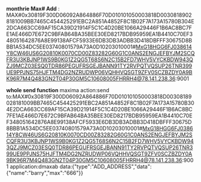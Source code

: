**monthrie Max# Add** :
    MAX#0x30819F300D06092A864886F70D010101050003818D00308189028181009BB7465C454425291EBC2A851A4852F8C1B02F7A173A15780B304E2DCA663CC69AF15CA39D21914F5C1C4D20BE1066A29446F1B6AC8BC7FE1AE466D7E672C9BFAB64BA35BEE30ED8217BDB95959EA1B4410C70EF348051642876A8E99138AFCF5933E6DB3DB3ADBB3D418DBFFF30675D8BBB1A534DC5EE03740801579A73A0D10203010001#MxG18HGG6FJ038614Y8CW46US6G20810K0070CD00Z83282G60G1C0ANS2ENGJEFBYJM2SCQFR3U3KBJNP1WS9B0KG1Z2QG5T68S6N2C15B2FD7WHV5VYCKBDW943QZJ9MCZ03ESQ0TDR86PEGUFRSGEJBANN91TY2RVPQTVQSUP26TNR399UE9PPJNS75HJFTM4DG2NZRUDWP06VQHHVQSGT9ZFV0SCZBZDY0A9BK96R7M4Q483GN2T04P30GM5C10608005FHRRH4@78.141.238.36:9001

**whole send function**
    maxima action:send to:MAX#0x30819F300D06092A864886F70D010101050003818D00308189028181009BB7465C454425291EBC2A851A4852F8C1B02F7A173A15780B304E2DCA663CC69AF15CA39D21914F5C1C4D20BE1066A29446F1B6AC8BC7FE1AE466D7E672C9BFAB64BA35BEE30ED8217BDB95959EA1B4410C70EF348051642876A8E99138AFCF5933E6DB3DB3ADBB3D418DBFFF30675D8BBB1A534DC5EE03740801579A73A0D10203010001#MxG18HGG6FJ038614Y8CW46US6G20810K0070CD00Z83282G60G1C0ANS2ENGJEFBYJM2SCQFR3U3KBJNP1WS9B0KG1Z2QG5T68S6N2C15B2FD7WHV5VYCKBDW943QZJ9MCZ03ESQ0TDR86PEGUFRSGEJBANN91TY2RVPQTVQSUP26TNR399UE9PPJNS75HJFTM4DG2NZRUDWP06VQHHVQSGT9ZFV0SCZBZDY0A9BK96R7M4Q483GN2T04P30GM5C10608005FHRRH4@78.141.238.36:9001 application:dmaxab data:{"type":"ADD_ADDRESS","data":{"name":"barry","max":"666"}}
